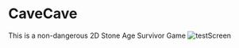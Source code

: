 # CaveCave

This is a non-dangerous 2D Stone Age Survivor Game
![testScreen](https://user-images.githubusercontent.com/32746122/117959921-258b9a80-b325-11eb-9dfd-d014654630c4.png)
